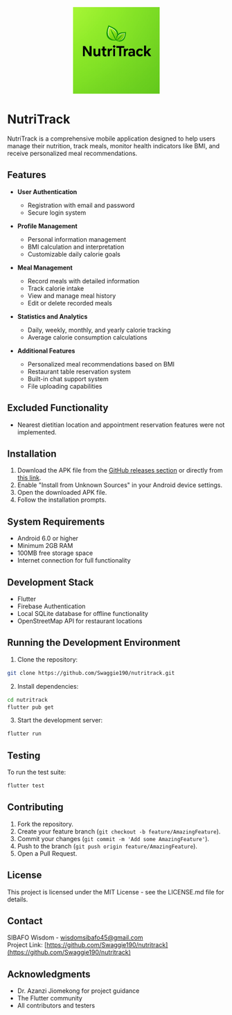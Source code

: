 <div align="center">
  <img src="assets/logo.png" width="200" height="200" alt="NutriTrack Logo">
</div>

# NutriTrack

NutriTrack is a comprehensive mobile application designed to help users manage their nutrition, track meals, monitor health indicators like BMI, and receive personalized meal recommendations.

## Features

- **User Authentication**

  - Registration with email and password
  - Secure login system

- **Profile Management**

  - Personal information management
  - BMI calculation and interpretation
  - Customizable daily calorie goals

- **Meal Management**

  - Record meals with detailed information
  - Track calorie intake
  - View and manage meal history
  - Edit or delete recorded meals

- **Statistics and Analytics**

  - Daily, weekly, monthly, and yearly calorie tracking
  - Average calorie consumption calculations

- **Additional Features**

  - Personalized meal recommendations based on BMI
  - Restaurant table reservation system
  - Built-in chat support system
  - File uploading capabilities

## Excluded Functionality

- Nearest dietitian location and appointment reservation features were not implemented.

## Installation

1. Download the APK file from the [GitHub releases section](https://github.com/Swaggie190/nutritrack/releases) or directly from [this link](https://github.com/Swaggie190/nutritrack/releases/app-releases.apk).
2. Enable "Install from Unknown Sources" in your Android device settings.
3. Open the downloaded APK file.
4. Follow the installation prompts.

## System Requirements

- Android 6.0 or higher
- Minimum 2GB RAM
- 100MB free storage space
- Internet connection for full functionality

## Development Stack

- Flutter
- Firebase Authentication
- Local SQLite database for offline functionality
- OpenStreetMap API for restaurant locations

## Running the Development Environment

1. Clone the repository:

```bash
git clone https://github.com/Swaggie190/nutritrack.git
```

2. Install dependencies:

```bash
cd nutritrack
flutter pub get
```

3. Start the development server:

```bash
flutter run
```

## Testing

To run the test suite:

```bash
flutter test
```

## Contributing

1. Fork the repository.
2. Create your feature branch (`git checkout -b feature/AmazingFeature`).
3. Commit your changes (`git commit -m 'Add some AmazingFeature'`).
4. Push to the branch (`git push origin feature/AmazingFeature`).
5. Open a Pull Request.

## License

This project is licensed under the MIT License - see the LICENSE.md file for details.

## Contact

SIBAFO Wisdom - [wisdomsibafo45@gmail.com](mailto:wisdomsibafo45@gmail.com)  
Project Link: [https://github.com/Swaggie190/nutritrack](https://github.com/Swaggie190/nutritrack)

## Acknowledgments

- Dr. Azanzi Jiomekong for project guidance
- The Flutter community
- All contributors and testers
